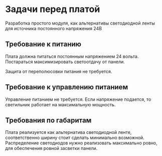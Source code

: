 # Задачи перед платой

Разработка простого модуля, как альтернативы светодиодной ленты для источника постоянного напряжения 24В

## Требование к питанию

Плата должна питаться постоянным напряжением 24 вольта. Постараться максимизировать светоотдачу от панели.

Защита от переполюсовки питания не требуется.

## Требование к управлению питанием

Управление питанием не требуется. Если напряжение подается, то светильник работает на максимальную мощность.

## Требования по габаритам

Плата реализуется как альтернатива светодиодной ленте, соответственно ширину стоит сделать минимально возможной. Распределение светодиодов нужно реализовать максимально ровно, для обеспечения ровной засветки панели.

